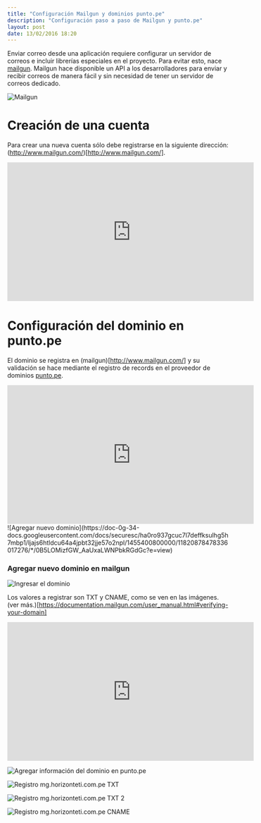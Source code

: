 ```yaml
---
title: "Configuración Mailgun y dominios punto.pe"
description: "Configuración paso a paso de Mailgun y punto.pe"
layout: post
date: 13/02/2016 18:20
---
```

Enviar correo desde una aplicación requiere configurar un servidor de correos e incluir librerías especiales en el proyecto. Para evitar esto, nace [mailgun](http://www.mailgun.com/). Mailgun hace disponible un API a los desarrolladores para enviar y recibir correos de manera fácil y sin necesidad de tener un servidor de correos dedicado.

![Mailgun](https://doc-0g-34-docs.googleusercontent.com/docs/securesc/ha0ro937gcuc7l7deffksulhg5h7mbp1/v339blufbjskm6qsoru93j6emvfbgsq1/1455400800000/11820878478336017276/*/0B5LOMizfGW_AN3JrcjJsdEQ2dnc?e=view)

# Creación de una cuenta

Para crear una nueva cuenta sólo debe registrarse en la siguiente dirección: (http://www.mailgun.com/)[http://www.mailgun.com/].

<iframe width="560" height="315" src="https://www.youtube.com/embed/ZDK06iRIQkk" frameborder="0" allowfullscreen></iframe>

# Configuración del dominio en punto.pe

El dominio se registra en (mailgun)[http://www.mailgun.com/] y su validación se hace mediante el registro de records en el proveedor de dominios [punto.pe](http://punto.pe).

<iframe width="560" height="315" src="https://www.youtube.com/embed/YQe-Ab_Voto" frameborder="0" allowfullscreen></iframe>

<div class="row">
  <div class="col-sm-4 col-sm-offset-4">
    <div class="thumbnail">
      ![Agregar nuevo dominio](https://doc-0g-34-docs.googleusercontent.com/docs/securesc/ha0ro937gcuc7l7deffksulhg5h7mbp1/ljajs6htldcu64a4jpbt32jje57o2npl/1455400800000/11820878478336017276/*/0B5LOMizfGW_AaUxaLWNPbkRGdGc?e=view)
      <div class="caption">
        <h3>Agregar nuevo dominio en mailgun</h3>
      </div>
    </div>
  </div>
</div>

![Ingresar el dominio](https://doc-14-34-docs.googleusercontent.com/docs/securesc/ha0ro937gcuc7l7deffksulhg5h7mbp1/9hda018n6ri2fq455k4fh6fphv1org6g/1455400800000/11820878478336017276/*/0B5LOMizfGW_AZXowM0xNdHBYN00?e=view)

Los valores a registrar son TXT y CNAME, como se ven en las imágenes. (ver más.)[https://documentation.mailgun.com/user_manual.html#verifying-your-domain]

<iframe width="560" height="315" src="https://www.youtube.com/embed/ZDK06iRIQkk" frameborder="0" allowfullscreen></iframe>

![Agregar información del dominio en punto.pe](https://doc-0o-34-docs.googleusercontent.com/docs/securesc/ha0ro937gcuc7l7deffksulhg5h7mbp1/igtivrkijdql726gu3npmt2fbl7rtjfh/1455400800000/11820878478336017276/*/0B5LOMizfGW_ASXhnUnAwcGE1dXc?e=view)

![Registro mg.horizonteti.com.pe TXT](https://doc-0g-34-docs.googleusercontent.com/docs/securesc/ha0ro937gcuc7l7deffksulhg5h7mbp1/ackrq1kv6muvqgmhbbge7h8l4tgcb4h8/1455400800000/11820878478336017276/*/0B5LOMizfGW_AVjRoa1FkRldjaG8?e=view)

![Registro mg.horizonteti.com.pe TXT 2](https://doc-10-34-docs.googleusercontent.com/docs/securesc/ha0ro937gcuc7l7deffksulhg5h7mbp1/f0pgmq8qdppaje0i22a782415pckfk4t/1455400800000/11820878478336017276/*/0B5LOMizfGW_AQzRxcnpVVExhdDA?e=view)

![Registro mg.horizonteti.com.pe CNAME](https://doc-0o-34-docs.googleusercontent.com/docs/securesc/ha0ro937gcuc7l7deffksulhg5h7mbp1/90q89p289h8iumitdqtfdpdegkrcucp5/1455400800000/11820878478336017276/*/0B5LOMizfGW_AQktpbkxMUDlReXM?e=view)
